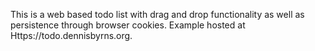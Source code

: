 This is a web based todo list with drag and drop functionality as well as persistence through browser cookies. Example hosted at Https://todo.dennisbyrns.org.
